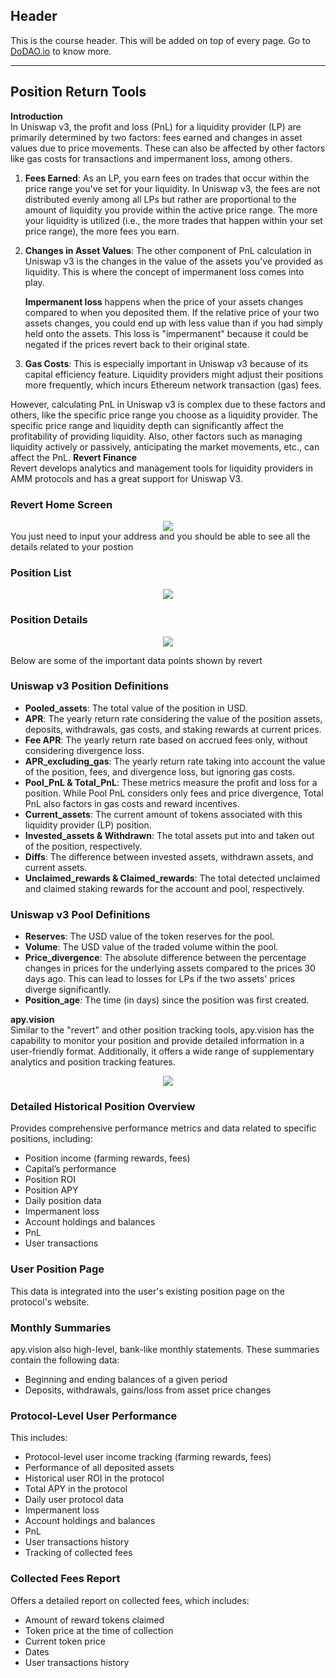 ## Header
This is the course header. This will be added on top of every page. Go to [DoDAO.io](https://www.dodao.io) to know more.

 ---
 
 ## Position Return Tools
 
 **Introduction**        
In Uniswap v3, the profit and loss (PnL) for a liquidity provider (LP) are primarily determined by two factors: fees earned and changes in asset values due to price movements. These can also be affected by other factors like gas costs for transactions and impermanent loss, among others.

1. **Fees Earned**: As an LP, you earn fees on trades that occur within the price range you've set for your liquidity. In Uniswap v3, the fees are not distributed evenly among all LPs but rather are proportional to the amount of liquidity you provide within the active price range. The more your liquidity is utilized (i.e., the more trades that happen within your set price range), the more fees you earn.

2. **Changes in Asset Values**: The other component of PnL calculation in Uniswap v3 is the changes in the value of the assets you've provided as liquidity. This is where the concept of impermanent loss comes into play.

    **Impermanent loss** happens when the price of your assets changes compared to when you deposited them. If the relative price of your two assets changes, you could end up with less value than if you had simply held onto the assets. This loss is "impermanent" because it could be negated if the prices revert back to their original state.

3. **Gas Costs**: This is especially important in Uniswap v3 because of its capital efficiency feature. Liquidity providers might adjust their positions more frequently, which incurs Ethereum network transaction (gas) fees.

However, calculating PnL in Uniswap v3 is complex due to these factors and others, like the specific price range you choose as a liquidity provider. The specific price range and liquidity depth can significantly affect the profitability of providing liquidity. Also, other factors such as managing liquidity actively or passively, anticipating the market movements, etc., can affect the PnL. 
 **Revert Finance**        
Revert develops analytics and management tools for liquidity providers in AMM protocols and has a great support for Uniswap V3.

### Revert Home Screen
<div align="center">
<img style="max-height:600px" src="https://d31h13bdjwgzxs.cloudfront.net/academy/uniswap-eth-1/Guide/position-return-tools-uniswap/1684612775072_revert_1.png"/>
</div>
You just need to input your address and you should be able to see all the details related to your postion

### Position List
<div align="center">
<img style="max-height:900px" src="https://d31h13bdjwgzxs.cloudfront.net/academy/uniswap-eth-1/Guide/position-return-tools-uniswap/1684612942587_revert_2_a.png"/>
</div>

### Position Details
<div align="center">
<img style="max-height:800px" src="https://d31h13bdjwgzxs.cloudfront.net/academy/uniswap-eth-1/Guide/position-return-tools-uniswap/1684612976393_revert_2.png"/>
</div>


Below are some of the important data points shown by revert
### **Uniswap v3 Position Definitions**

- **Pooled_assets**: The total value of the position in USD.
- **APR**: The yearly return rate considering the value of the position assets, deposits, withdrawals, gas costs, and staking rewards at current prices.
- **Fee APR**: The yearly return rate based on accrued fees only, without considering divergence loss.
- **APR_excluding_gas**: The yearly return rate taking into account the value of the position, fees, and divergence loss, but ignoring gas costs.
- **Pool_PnL & Total_PnL**: These metrics measure the profit and loss for a position. While Pool PnL considers only fees and price divergence, Total PnL also factors in gas costs and reward incentives.
- **Current_assets**: The current amount of tokens associated with this liquidity provider (LP) position.
- **Invested_assets & Withdrawn**: The total assets put into and taken out of the position, respectively.
- **Diffs**: The difference between invested assets, withdrawn assets, and current assets.
- **Unclaimed_rewards & Claimed_rewards**: The total detected unclaimed and claimed staking rewards for the account and pool, respectively.

### **Uniswap v3 Pool Definitions**

- **Reserves**: The USD value of the token reserves for the pool.
- **Volume**: The USD value of the traded volume within the pool.
- **Price_divergence**: The absolute difference between the percentage changes in prices for the underlying assets compared to the prices 30 days ago. This can lead to losses for LPs if the two assets' prices diverge significantly.
- **Position_age**: The time (in days) since the position was first created.
 
 **apy.vision**        
Similar to the "revert" and other position tracking tools, apy.vision has the capability to monitor your position and provide detailed information in a user-friendly format. Additionally, it offers a wide range of supplementary analytics and position tracking features.

<div align="center">
<img style="max-height:1200px" src="https://d31h13bdjwgzxs.cloudfront.net/academy/uniswap-eth-1/Guide/position-return-tools-uniswap/1684615191588_apy_vision.png"/>
</div>

### Detailed Historical Position Overview
Provides comprehensive performance metrics and data related to specific positions, including:
- Position income (farming rewards, fees)
- Capital’s performance
- Position ROI
- Position APY
- Daily position data
- Impermanent loss
- Account holdings and balances
- PnL
- User transactions

### User Position Page 
This data is integrated into the user's existing position page on the protocol's website.

### Monthly Summaries
apy.vision also high-level, bank-like monthly statements. These summaries contain the following data:
- Beginning and ending balances of a given period
- Deposits, withdrawals, gains/loss from asset price changes

### Protocol-Level User Performance
This includes:
- Protocol-level user income tracking (farming rewards, fees)
- Performance of all deposited assets
- Historical user ROI in the protocol
- Total APY in the protocol
- Daily user protocol data
- Impermanent loss
- Account holdings and balances
- PnL
- User transactions history
- Tracking of collected fees

### Collected Fees Report
Offers a detailed report on collected fees, which includes:
- Amount of reward tokens claimed
- Token price at the time of collection
- Current token price
- Dates
- User transactions history
 
 

